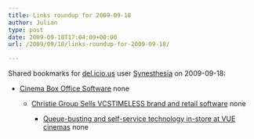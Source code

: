 ```yaml
---
title: Links roundup for 2009-09-18
author: Julian
type: post
date: 2009-09-18T17:04:09+00:00
url: /2009/09/18/links-roundup-for-2009-09-18/

---
```

Shared bookmarks for [del.icio.us][1] user [Synesthesia][2] on 2009-09-18:

  * [Cinema Box Office Software][3] 
    none</li> 
    
      * [Christie Group Sells VCSTIMELESS brand and retail software][4] 
        none</li> 
        
          * [Queue-busting and self-service technology in-store at VUE cinemas][5] 
            none</li> </ul>

 [1]: http://del.icio.us/
 [2]: http://del.icio.us/synesthesia
 [3]: http://www.vennersys.co.uk/boxoffice.asp
 [4]: http://www.vennersys.co.uk/11-2008a.asp
 [5]: http://www.vcstimeless.co.uk/retail_news_events/more/vue_queue_busting.asp